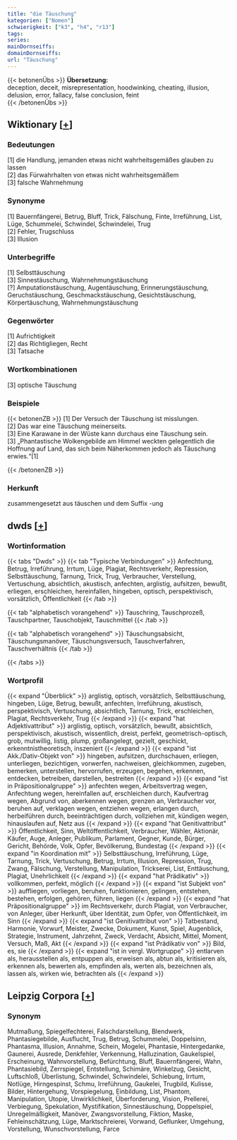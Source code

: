 ```yaml
---
title: "die Täuschung"
kategorien: ["Nomen"]
schwierigkeit: ["k3", "h4", "r13"]
tags:
series:
mainDornseiffs:
domainDornseiffs:
url: "Täuschung"
---
```


{{< betonenÜbs >}}
**Übersetzung:**  
deception, deceit, misrepresentation, hoodwinking, cheating, illusion, delusion, error, fallacy, false conclusion, feint  
{{< /betonenÜbs >}}

## Wiktionary [[+](https://de.wiktionary.org/wiki/Täuschung)]

### Bedeutungen
[1] die Handlung, jemanden etwas nicht wahrheitsgemäßes glauben zu lassen  
[2] das Fürwahrhalten von etwas nicht wahrheitsgemäßem  
[3] falsche Wahrnehmung  

### Synonyme
[1] Bauernfängerei, Betrug, Bluff, Trick, Fälschung, Finte, Irreführung, List, Lüge, Schummelei, Schwindel, Schwindelei, Trug  
[2] Fehler, Trugschluss  
[3] Illusion  

### Unterbegriffe
[1] Selbsttäuschung  
[3] Sinnestäuschung, Wahrnehmungstäuschung  
[?] Amputationstäuschung, Augentäuschung, Erinnerungstäuschung, Geruchstäuschung, Geschmackstäuschung, Gesichtstäuschung, Körpertäuschung, Wahrnehmungstäuschung  

### Gegenwörter
[1] Aufrichtigkeit  
[2] das Richtigliegen, Recht  
[3] Tatsache  

### Wortkombinationen
[3] optische Täuschung  

### Beispiele
{{< betonenZB >}}
[1] Der Versuch der Täuschung ist misslungen.  
[2] Das war eine Täuschung meinerseits.  
[3] Eine Karawane in der Wüste kann durchaus eine Täuschung sein.  
[3] „Phantastische Wolkengebilde am Himmel weckten gelegentlich die Hoffnung auf Land, das sich beim Näherkommen jedoch als Täuschung erwies.“[1]  

{{< /betonenZB >}}
### Herkunft
zusammengesetzt aus täuschen und dem Suffix -ung  



## dwds [[+](https://www.dwds.de/wb/Täuschung)]

### Wortinformation
{{< tabs "Dwds" >}}
{{< tab "Typische Verbindungen" >}}
Anfechtung, Betrug, Irreführung, Irrtum, Lüge, Plagiat, Rechtsverkehr, Repression, Selbsttäuschung, Tarnung, Trick, Trug, Verbraucher, Verstellung, Vertuschung, absichtlich, akustisch, anfechten, arglistig, aufsitzen, bewußt, erliegen, erschleichen, hereinfallen, hingeben, optisch, perspektivisch, vorsätzlich, Öffentlichkeit
{{< /tab >}}

{{< tab "alphabetisch vorangehend" >}}
Tauschring, Tauschprozeß, Tauschpartner, Tauschobjekt, Tauschmittel
{{< /tab >}}

{{< tab "alphabetisch vorangehend" >}}
Täuschungsabsicht, Täuschungsmanöver, Täuschungsversuch, Tauschverfahren, Tauschverhältnis
{{< /tab >}}

{{< /tabs >}}

### Wortprofil
{{< expand "Überblick" >}} arglistig, optisch, vorsätzlich, Selbsttäuschung, hingeben, Lüge, Betrug, bewußt, anfechten, Irreführung, akustisch, perspektivisch, Vertuschung, absichtlich, Tarnung, Trick, erschleichen, Plagiat, Rechtsverkehr, Trug {{< /expand >}}
{{< expand "hat Adjektivattribut" >}} arglistig, optisch, vorsätzlich, bewußt, absichtlich, perspektivisch, akustisch, wissentlich, dreist, perfekt, geometrisch-optisch, grob, mutwillig, listig, plump, großangelegt, gezielt, geschickt, erkenntnistheoretisch, inszeniert {{< /expand >}}
{{< expand "ist Akk./Dativ-Objekt von" >}} hingeben, aufsitzen, durchschauen, erliegen, unterliegen, bezichtigen, vorwerfen, nachweisen, gleichkommen, zugeben, bemerken, unterstellen, hervorrufen, erzeugen, begehen, erkennen, entdecken, betreiben, darstellen, bestreiten {{< /expand >}}
{{< expand "ist in Präpositionalgruppe" >}} anfechten wegen, Arbeitsvertrag wegen, Anfechtung wegen, hereinfallen auf, erschleichen durch, Kaufvertrag wegen, Abgrund von, aberkennen wegen, grenzen an, Verbraucher vor, beruhen auf, verklagen wegen, entziehen wegen, erlangen durch, herbeiführen durch, beeinträchtigen durch, vollziehen mit, kündigen wegen, hinauslaufen auf, Netz aus {{< /expand >}}
{{< expand "hat Genitivattribut" >}} Öffentlichkeit, Sinn, Weltöffentlichkeit, Verbraucher, Wähler, Aktionär, Käufer, Auge, Anleger, Publikum, Parlament, Gegner, Kunde, Bürger, Gericht, Behörde, Volk, Opfer, Bevölkerung, Bundestag {{< /expand >}}
{{< expand "in Koordination mit" >}} Selbsttäuschung, Irreführung, Lüge, Tarnung, Trick, Vertuschung, Betrug, Irrtum, Illusion, Repression, Trug, Zwang, Fälschung, Verstellung, Manipulation, Trickserei, List, Enttäuschung, Plagiat, Unehrlichkeit {{< /expand >}}
{{< expand "hat Prädikativ" >}} vollkommen, perfekt, möglich {{< /expand >}}
{{< expand "ist Subjekt von" >}} auffliegen, vorliegen, beruhen, funktionieren, gelingen, entstehen, bestehen, erfolgen, gehören, führen, liegen {{< /expand >}}
{{< expand "hat Präpositionalgruppe" >}} im Rechtsverkehr, durch Plagiat, von Verbraucher, von Anleger, über Herkunft, über Identität, zum Opfer, von Öffentlichkeit, im Sinn {{< /expand >}}
{{< expand "ist Genitivattribut von" >}} Tatbestand, Harmonie, Vorwurf, Meister, Zwecke, Dokument, Kunst, Spiel, Augenblick, Strategie, Instrument, Jahrzehnt, Zweck, Verdacht, Absicht, Mittel, Moment, Versuch, Maß, Akt {{< /expand >}}
{{< expand "ist Prädikativ von" >}} Bild, es, sie {{< /expand >}}
{{< expand "ist in vergl. Wortgruppe" >}} entlarven als, herausstellen als, entpuppen als, erweisen als, abtun als, kritisieren als, erkennen als, bewerten als, empfinden als, werten als, bezeichnen als, lassen als, wirken wie, betrachten als {{< /expand >}}

## Leipzig Corpora [[+](https://corpora.uni-leipzig.de/en/res?word=Täuschung&corpusId=deu_newscrawl-public_2018)]


### Synonym
Mutmaßung, Spiegelfechterei, Falschdarstellung, Blendwerk, Phantasiegebilde, Ausflucht, Trug, Betrug, Schummelei, Doppelsinn, Phantasma, Illusion, Annahme, Schein, Mogelei, Phantasie, Hintergedanke, Gaunerei, Ausrede, Denkfehler, Verkennung, Halluzination, Gaukelspiel, Erscheinung, Wahnvorstellung, Befürchtung, Bluff, Bauernfängerei, Wahn, Phantasiebild, Zerrspiegel, Entstellung, Schimäre, Winkelzug, Gesicht, Luftschloß, Überlistung, Schwindel, Schwindelei, Schiebung, Irrtum, Notlüge, Hirngespinst, Schmu, Irreführung, Gaukelei, Trugbild, Kulisse, Bilder, Hintergehung, Vorspiegelung, Einbildung, List, Phantom, Manipulation, Utopie, Unwirklichkeit, Überforderung, Vision, Prellerei, Verbiegung, Spekulation, Mystifikation, Sinnestäuschung, Doppelspiel, Unregelmäßigkeit, Manöver, Zwangsvorstellung, Fiktion, Maske, Fehleinschätzung, Lüge, Marktschreierei, Vorwand, Geflunker, Umgehung, Vorstellung, Wunschvorstellung, Farce

